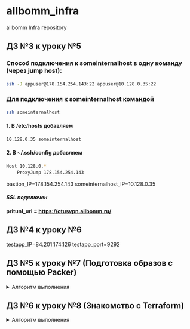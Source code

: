 # allbomm_infra
allbomm Infra repository

## ДЗ №3 к уроку №5
### Способ  подключения  к someinternalhost  в  одну команду (через jump host):
```sh
ssh -J appuser@178.154.254.143:22 appuser@10.128.0.35:22
```

### Для подключения к someinternalhost командой
```sh
ssh someinternalhost
```
#### 1. В /etc/hosts добавляем
```sh
10.128.0.35 someinternalhost
```
#### 2. В ~/.ssh/config добавляем
```sh
Host 10.128.0.*
    ProxyJump 178.154.254.143
```

bastion_IP=178.154.254.143
someinternalhost_IP=10.128.0.35

#### _SSL подключен_
#### pritunl_url = https://otusvpn.allbomm.ru/


## ДЗ №4 к уроку №6
testapp_IP=84.201.174.126
testapp_port=9292

## ДЗ №5 к уроку №7 (Подготовка образов с помощью Packer)
<details>
<summary>Алгоритм выполнения</summary>

#### 1. В GitHub создана ветка packer-base
#### 2. Установлен Packer
#### 3. Создан "сервсиный аккаунт" в Yandex Cloud для Packer с ролью "editor"
#### 4. Создан "IAM key" для сервисного аккаунта
#### 5.1. Подготовлен образ для Packer [ubuntu16.json](packer/ubuntu16.json)

```json
{
    "builders": [
        {
            "type": "yandex",
            "service_account_key_file": "{{user `key`}}",
            "folder_id": "{{user `folder_id`}}",
            "zone": "ru-central1-a",
            "image_name": "reddit-base-{{timestamp}}",
            "image_family": "reddit-base",
            "source_image_family": "{{user `image`}}",
            "ssh_username": "ubuntu",
            "platform_id":  "standard-v2",
            "use_ipv4_nat": "true"
        }
    ],
    "provisioners": [
        {
            "type": "shell",
            "script": "scripts/install_ruby.sh",
            "execute_command": "sudo {{.Path}}"
        },
        {
            "type": "shell",
            "script": "scripts/install_mongodb.sh",
            "execute_command": "sudo {{.Path}}"
        },
        {
            "type": "shell",
            "script": "scripts/install_puma.sh"
        }
    ]
}
```
#### 5.2. Подготовлен файл описания переменных [variables.json.example](packer/variables.json.example)
```json
{
	"key": "example.key.json",
	"folder_id": "1234567890cc40vndnc3",
	"image": "ubuntu-1604-lts"
}
```

#### 5.3. Подготовлен example-файл ключа (важно для прохождения тестов) [example.key.json](packer/example.key.json)
```json
{
   "id": "01234567890123456789",
   "service_account_id": "0123456789abcdefghij",
   "created_at": "2021-06-27T11:21:31.490950066Z",
   "key_algorithm": "RSA_2048",
   "public_key": "-----BEGIN PUBLIC KEY-----\nA..................Z\n-----END PUBLIC KEY-----\n",
   "private_key": "-----BEGIN PRIVATE KEY-----\nA................Z==\n-----END PRIVATE KEY-----\n"
}
```

#### 5.4. Подготовлены скрипты установки компонентов внутри системы
[install_ruby.sh](packer/scripts/install_ruby.sh)
```sh
#!/bin/bash
# sleep используется для обхода ошибки Could not open lock file /var/lib/dpkg/lock-frontend - open (13: Permission denied)
sleep 30s
apt update -y
sleep 5s
apt install -y ruby-full ruby-bundler build-essential
```

[install_mongodb.sh](packer/scripts/install_mongodb.sh)
```sh
#!/bin/bash
# sleep используется для обхода ошибки Could not open lock file /var/lib/dpkg/lock-frontend - open (13: Permission denied)
sleep 5s
echo "deb [ arch=amd64,arm64 ] https://repo.mongodb.org/apt/ubuntu xenial/mongodb-org/4.2 multiverse" | sudo tee /etc/apt/sources.list.d/mongodb-org-4.2.list
wget -qO - https://www.mongodb.org/static/pgp/server-4.2.asc | sudo apt-key add -
sleep 15s
apt update -y
sleep 5s
apt install -y mongodb-org
sleep 10s
systemctl start mongod
sleep 1s
systemctl enable mongod
```

[install_puma.sh](packer/scripts/install_puma.sh)
```sh
#!/bin/bash
# sleep используется для обхода ошибки Could not open lock file /var/lib/dpkg/lock-frontend - open (13: Permission denied)
sleep 15s
sudo apt update -y
sleep 5s
sudo apt install -y git
sleep 5s
sudo apt install -y gem
sleep 5s
sudo gem install bundler
sleep 5s
cd /opt
sudo git clone -b monolith https://github.com/express42/reddit.git
sleep 5s
cd reddit
sudo bundle install
sleep 30s
sudo puma -d
sleep 5s
sudo tee /etc/systemd/system/puma.service<<EOF
[Unit]
Description=Puma HTTP Server
After=network.target

[Service]
Type=simple

WorkingDirectory=/opt/reddit
ExecStart=/usr/local/bin/puma

Restart=always

[Install]
WantedBy=multi-user.target
EOF
sleep 1s
sudo systemctl daemon-reload
sleep 1s
sudo systemctl enable puma
sleep 1s
sudo systemctl restart puma
sleep 300s
```

#### 6. Проверен файл конфигурации и запущена ВМ
```cmd
packer validate -var-file=./variables.json ./ubuntu16.json
packer build -var-file=./variables.json ./ubuntu16.json
```

После выполнения команд сервис будет запущен через 2-4 минуты и будет поступен по ссылке:

http://GLOBAL-VM-IP:9292/


![Image 5-7-1](images/hw5-l7-1.png)

![Image 5-7-2](images/hw5-l7-2.png)

</details>

## ДЗ №6 к уроку №8 (Знакомство с Terraform)
<details>
<summary>Алгоритм выполнения</summary>

OS Windows 10 x64

Скачали terraform: https://releases.hashicorp.com/terraform/1.0.2/terraform_1.0.2_windows_amd64.zip
Переместили файл terraform.exe в C:\Windows\System32 для удобства использования

Проверяем версии:
```cmd
yc version
```

```
Yandex.Cloud CLI 0.77.0 windows/amd64
```

При необходимости выполняем:
```
yc components update
```

```cmd
terraform -v
```

```
Terraform v1.0.2
on windows_amd64
```

Создаём ветку terraform-1 из main
Выполняем команду для получения информации:
```
yc config list
```
Создаём файл .\allbomm_infra\terraform\main.tf с содержимым

```
terraform {
  required_providers {
    yandex = {
      source = "yandex-cloud/yandex"
    }
  }
}

provider "yandex" {
  token     = "<OAuth>"
  cloud_id  = "<идентификатор облака>"
  folder_id = "<идентификатор каталога>"
  zone      = "ru-central1-a"
}
```

Инициализируем terraform командой:
```cmd
cd .\allbomm_infra\terraform
terraform init
```

Проверяем что после инициализации установился провайдер yandex-cloud
```cmd
terraform -v
```

```
Terraform v1.0.2
on windows_amd64
+ provider registry.terraform.io/yandex-cloud/yandex v0.61.0
```

Создаём сервисный аккаунт terraform-user в yandex cloud с ролью editor
```
# Узнаём FOLDER_ID
yc config list
# Создаём сервисный аккаунт terraform-user
yc iam service-account create --name terraform-user --folder-id $FOLDER_ID
# Получаем ID аккаунта terraform-user
yc iam service-account get terraform-user
# Добавляем роль editor аккаунту terraform-user
yc resource-manager folder add-access-binding --id $FOLDER_ID --role editor --service-account-id $ACCOUNT_ID
# Выгружаем key.json для аккаунта terraform-user
yc iam key create --service-account-id $ACCOUNT_ID --output C:/Users/MLW/.ssh/key-terraform-user.json
```

Редактируем файл main.tf (процесс был многоитерационный, но опишу одним пунктом)
Примечание: секция terraform закомментирована, с ней не проходите тесты, а без неё на Windows не работало.
```
#terraform {
#  required_providers {
#    yandex = {
#      source = "yandex-cloud/yandex"
#    }
#  }
#}

provider "yandex" {
  service_account_key_file = var.service_account_key_file
  cloud_id  = var.cloud_id
  folder_id = var.folder_id
  zone      = var.zone
}

resource "yandex_compute_instance" "app" {
  name  = "reddit-app"

  resources {
    cores  = 2
    core_fraction = 100
    memory = 2
  }

  boot_disk {
    initialize_params {
      image_id = var.image_id
    }
  }

  network_interface {
    subnet_id = var.subnet_id
    nat       = true
  }

  metadata = {
    ssh-keys = "ubuntu:${file(var.public_key_path)}"
  }

  connection {
    type  = "ssh"
    host  = self.network_interface.0.nat_ip_address
    user  = "ubuntu"
    agent = false
    private_key = file(var.private_key_path)
  }

  provisioner "file" {
    source      = "files/puma.service"
    destination = "/tmp/puma.service"
  }

  provisioner "remote-exec" {
    script = "files/deploy.sh"
  }
}
```

Создаём файл вывода информации о виртуальной машине outputs.tf
```
output "external_ip_address_app" {
  value = yandex_compute_instance.app.network_interface.0.nat_ip_address
}
```

Создаём файлы puma.service и deploy.sh, дла разворачивания сервисов внутри ВМ
files/puma.service
```
[Unit]
Description=Puma HTTP Server
After=network.target

[Service]
Type=simple
User=ubuntu
WorkingDirectory=/home/ubuntu/reddit
ExecStart=/bin/bash -lc 'puma'
Restart=always

[Install]
WantedBy=multi-user.target
```
files/deploy.sh
```
#!/bin/bash
sleep 15s
set -e
APP_DIR=${1:-$HOME}
sudo apt-get install -y git
sleep 5s
git clone -b monolith https://github.com/express42/reddit.git $APP_DIR/reddit
cd $APP_DIR/reddit
bundle install
sudo mv /tmp/puma.service /etc/systemd/system/puma.service
sudo systemctl start puma
sudo systemctl enable puma
```

Создаём файл variables.tf, содержащий описание входных переменных в main.tf
```
variable "cloud_id" {
  description = "Cloud"
}
variable "folder_id" {
  description = "Folder"
}
variable "zone" {
  description = "Zone"
  # Значение по умолчанию
  default = "ru-central1-a"
}
variable "public_key_path" {
  # Описание переменной
  description = "PUBLIC ssh key"
}
variable "image_id" {
  description = "Disk image"
}
variable "subnet_id" {
  description = "Subnet"
}
variable "service_account_key_file" {
  description = "key .json"
}
variable "private_key_path" {
  description = "PRIVATE ssh key"
}
```

Создаём файлы terraform.tfvars и terraform.tfvars.example, содержащие значения переменных, объявленных в файле variables.tf
```
cloud_id = "0123456789abc"
folder_id = "0123456789abc"
zone = "ru-central1-a"
image_id = "0123456789abc"
public_key_path = "~/.ssh/ubuntu.pub"
subnet_id = "0123456789abc0"
service_account_key_file = "terraformkey.json"
private_key_path = "~/.ssh/ubuntu"
```

Выполняем команды:
```
terraform plan
terraform apply
```

И получаем вывод:
```
Apply complete! Resources: 1 added, 0 changed, 1 destroyed.
Outputs:
external_ip_address_app = ***.***.***.***
```

Сервис доступен по адресу http://IP:9292

После проверки работы сервиса выполняем команду:
```
terraform destroy
```

Перед коммитом в .gitignore добавляем:
```
.terraform/
*.tfstate
*.tfvars
.terraform.lock.hcl
```

</details>
